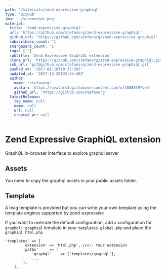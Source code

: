 ```yaml
---
path: '/materials/zend-expressive-graphiql'
type: 'GitHub'
img: './screenshot.png'
material:
  title: 'zend-expressive-graphiql'
  url: 'https://github.com/stefanorg/zend-expressive-graphiql'
  github_url: 'https://github.com/stefanorg/zend-expressive-graphiql'
  subscribers_count: '1'
  stargazers_count: '1'
  tags: ['']
  subtitle: 'Zend Expressive GraphiQL extension'
  clone_url: 'https://github.com/stefanorg/zend-expressive-graphiql.git'
  ssh_url: 'git@github.com:stefanorg/zend-expressive-graphiql.git'
  pushed_at: '2017-01-18T10:37:20Z'
  updated_at: '2017-12-28T22:34:48Z'
  author:
    name: 'stefanorg'
    avatar: 'https://avatars3.githubusercontent.com/u/1808859?v=4'
    github_url: 'https://github.com/stefanorg'
  latestRelease:
    tag_name: null
    name: null
    url: null
    created_at: null
---
```

# Zend Expressive GraphiQL extension

GraphQL in-browser interface to explore graphql server

## Assets

You need to copy the graphql assets in your public assets folder. 

## Template

A twig template is provided but you can write your own template using the template engines supported by zend-expressive

If you want to override the default configuration, add a configuration for `graphql::graphiql` template in your `templates.global.php`
and place the `graphiql.html.php` 

```
'templates' => [
        'extension' => 'html.php', //<-- Your extension
        'paths'     => [
            'graphql'    => ['templates/graphql'],
            ...
        ],
    ],
```